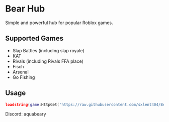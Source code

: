 # Bear Hub

Simple and powerful hub for popular Roblox games.

## Supported Games
- Slap Battles (including slap royale)
- KAT
- Rivals (including Rivals FFA place)
- Fisch
- Arsenal
- Go Fishing

## Usage
```lua
loadstring(game:HttpGet("https://raw.githubusercontent.com/sxlent404/Bear-hub/main/loader.lua"))()
```

Discord: aquabeary
